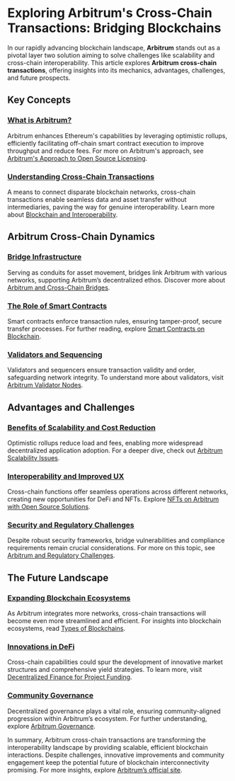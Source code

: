 # Exploring Arbitrum's Cross-Chain Transactions: Bridging Blockchains

In our rapidly advancing blockchain landscape, **Arbitrum** stands out as a pivotal layer two solution aiming to solve challenges like scalability and cross-chain interoperability. This article explores **Arbitrum cross-chain transactions**, offering insights into its mechanics, advantages, challenges, and future prospects.

## Key Concepts

### [What is Arbitrum?](https://research.wemove.de/arbitrum/)

Arbitrum enhances Ethereum's capabilities by leveraging optimistic rollups, efficiently facilitating off-chain smart contract execution to improve throughput and reduce fees. For more on Arbitrum's approach, see [Arbitrum's Approach to Open Source Licensing](https://www.license-token.com/wiki/arbitrum-s-approach-to-open-source-licensing).

### [Understanding Cross-Chain Transactions](https://decrypt.co/resources/what-are-cross-chain-bridges)

A means to connect disparate blockchain networks, cross-chain transactions enable seamless data and asset transfer without intermediaries, paving the way for genuine interoperability. Learn more about [Blockchain and Interoperability](https://www.license-token.com/wiki/blockchain-and-interoperability).

## Arbitrum Cross-Chain Dynamics

### [Bridge Infrastructure](https://blog.chain.link/bridging-blockchains-key-considerations-for-connecting-disparate-networks/)

Serving as conduits for asset movement, bridges link Arbitrum with various networks, supporting Arbitrum’s decentralized ethos. Discover more about [Arbitrum and Cross-Chain Bridges](https://www.license-token.com/wiki/arbitrum-and-cross-chain-bridges).

### [The Role of Smart Contracts](https://ethereum.org/en/smart-contracts/)

Smart contracts enforce transaction rules, ensuring tamper-proof, secure transfer processes. For further reading, explore [Smart Contracts on Blockchain](https://www.license-token.com/wiki/smart-contracts-on-blockchain).

### [Validators and Sequencing](https://docs.arbitrum.io/research/sequencer/)

Validators and sequencers ensure transaction validity and order, safeguarding network integrity. To understand more about validators, visit [Arbitrum Validator Nodes](https://www.license-token.com/wiki/arbitrum-validator-nodes).

## Advantages and Challenges

### [Benefits of Scalability and Cost Reduction](https://offchainlabs.com/blog/arbitrum-gas-fee-comparison)

Optimistic rollups reduce load and fees, enabling more widespread decentralized application adoption. For a deeper dive, check out [Arbitrum Scalability Issues](https://www.license-token.com/wiki/arbitrum-scalability-issues).

### [Interoperability and Improved UX](https://www.theblock.co/data/decentralized-finance/daily-active-wallets)

Cross-chain functions offer seamless operations across different networks, creating new opportunities for DeFi and NFTs. Explore [NFTs on Arbitrum with Open Source Solutions](https://www.license-token.com/wiki/nf-ts-on-arbitrum-with-open-source-solutions).

### [Security and Regulatory Challenges](https://www.coindesk.com/learn/how-the-looming-regulation-will-shape-crypto-cross-chain-bridges/)

Despite robust security frameworks, bridge vulnerabilities and compliance requirements remain crucial considerations. For more on this topic, see [Arbitrum and Regulatory Challenges](https://www.license-token.com/wiki/arbitrum-and-regulatory-challenges).

## The Future Landscape

### [Expanding Blockchain Ecosystems](https://decrypt.co/112807/the-state-of-the-blockchain-ecosystem-2023)

As Arbitrum integrates more networks, cross-chain transactions will become even more streamlined and efficient. For insights into blockchain ecosystems, read [Types of Blockchains](https://www.license-token.com/wiki/types-of-blockchains).

### [Innovations in DeFi](https://decrypt.co/resources/what-is-defi)

Cross-chain capabilities could spur the development of innovative market structures and comprehensive yield strategies. To learn more, visit [Decentralized Finance for Project Funding](https://www.license-token.com/wiki/decentralized-finance-for-project-funding).

### [Community Governance](https://arbitrum.foundation/)

Decentralized governance plays a vital role, ensuring community-aligned progression within Arbitrum’s ecosystem. For further understanding, explore [Arbitrum Governance](https://www.license-token.com/wiki/arbitrum-governance).

In summary, Arbitrum cross-chain transactions are transforming the interoperability landscape by providing scalable, efficient blockchain interactions. Despite challenges, innovative improvements and community engagement keep the potential future of blockchain interconnectivity promising. For more insights, explore [Arbitrum’s official site](https://offchainlabs.com/).